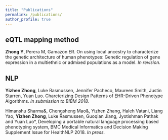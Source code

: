 ```yaml
---
title: "Publications"
permalink: /publications/
author_profile: true
---
```


## eQTL mapping method

<b>Zhong Y</b>, Perera M, Gamazon ER. On using local ancestry to characterize the genetic architecture of human phenotypes: Genetic regulation of gene expression in a multiethnic or admixed populations as a model.  <i>In revision.</i>


## NLP

<b>Yizhen Zhong</b>, Luke Rasmussen, Jennifer Pacheco, Maureen Smith, Justin Starren, Yuan Luo. Charcterizing Design Patterns of EHR-Driven Phenotype Algorithms.  <i>In submission to BIBM 2018.</i>

Himanshu Sharma&, Chengsheng Mao&, Yizhen Zhang, Haleh Vatani, Liang Yao, <b>Yizhen Zhong</b>, Luke Rasmussen, Guoqian Jiang, Jyotishman Pathak and Yuan Luo*, Developing a portable natural language processing based phenotyping system, BMC Medical Informatics and Decision Making Supplement Issue for HealthNLP 2018. <i>In press.</i>


